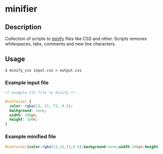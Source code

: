 # minifier

## Description
Collection of scripts to [minify](https://en.wikipedia.org/wiki/Minification_(programming))
files like CSS and other. Scripts removes whitespaces, tabs,
comments and new line characters.

## Usage
```shell
$ minify_css input.css > output.css
```

### Example input file
```css
/* example CSS file to minify */

#container {
  color: rgba(13, 15, 73, 0.5);
  background: none;
  width: 100px;
  height: 100%;
}
```

### Example minified file
```css
#container{color:rgba(13,15,73,0.5);background:none;width:100px;height:100%;}
```
